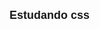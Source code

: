 <html>
<head>
    <style>
        h1{
            font-family: sans-serif, arial;
            font-size: 18px;
            font-color:rgb(44, 42, 42);
        }
    </style>
</head>
<body>
    <h1>Estudando css</h1>
</body>
</html>
